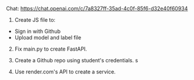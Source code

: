 Chat: https://chat.openai.com/c/7a8327ff-35ad-4c0f-85f6-d32e40f60934

1. Create JS file to:

- Sign in with Github
- Upload model and label file

2. Fix main.py to create FastAPI.

3. Create a Github repo using student's credentials.
   s
4. Use render.com's API to create a service.
